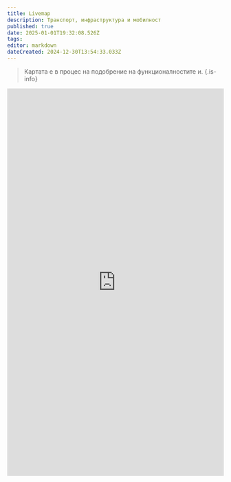 ```yaml
---
title: Livemap
description: Транспорт, инфраструктура и мобилност
published: true
date: 2025-01-01T19:32:08.526Z
tags: 
editor: markdown
dateCreated: 2024-12-30T13:54:33.033Z
---
```


> Картата е в процес на подобрение на функционалностите и.
{.is-info}


<iframe src="https://dimitar5555.github.io/sofiatraffic-livemap/" title="Разписания" width="100%" height="900px" frameBorder="0">
</iframe>

